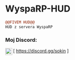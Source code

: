# WyspaRP-HUD

```diff
@@FIVEM HUD@@
HUD z servera WyspaRP 
```

### Moj Discord:

[<img align="left" alt="My discord" width="22px" src="https://cdn.jsdelivr.net/npm/simple-icons@v3/icons/discord.svg" /> https://discord.gg/sokin ]
<br />


